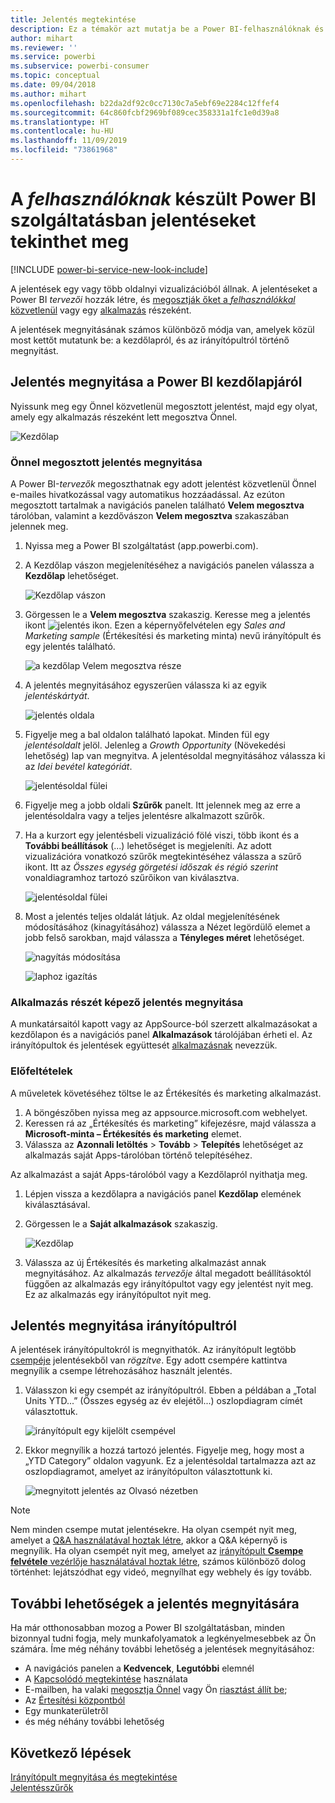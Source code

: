 ```yaml
---
title: Jelentés megtekintése
description: Ez a témakör azt mutatja be a Power BI-felhasználóknak és -végfelhasználóknak, hogyan nyithatnak meg és tekinthetnek meg Power BI-jelentéseket.
author: mihart
ms.reviewer: ''
ms.service: powerbi
ms.subservice: powerbi-consumer
ms.topic: conceptual
ms.date: 09/04/2018
ms.author: mihart
ms.openlocfilehash: b22da2df92c0cc7130c7a5ebf69e2284c12ffef4
ms.sourcegitcommit: 64c860fcbf2969bf089cec358331a1fc1e0d39a8
ms.translationtype: HT
ms.contentlocale: hu-HU
ms.lasthandoff: 11/09/2019
ms.locfileid: "73861968"
---
```

# <a name="view-a-report-in-the-power-bi-service-for-consumers"></a>A *felhasználóknak* készült Power BI szolgáltatásban jelentéseket tekinthet meg

[!INCLUDE [power-bi-service-new-look-include](../includes/power-bi-service-new-look-include.md)]

A jelentések egy vagy több oldalnyi vizualizációból állnak. A jelentéseket a Power BI *tervezői* hozzák létre, és [megosztják őket a *felhasználókkal* közvetlenül](end-user-shared-with-me.md) vagy egy [alkalmazás](end-user-apps.md) részeként. 

A jelentések megnyitásának számos különböző módja van, amelyek közül most kettőt mutatunk be: a kezdőlapról, és az irányítópultról történő megnyitást. 

<!-- add art-->


## <a name="open-a-report-from-power-bi-home"></a>Jelentés megnyitása a Power BI kezdőlapjáról
Nyissunk meg egy Önnel közvetlenül megosztott jelentést, majd egy olyat, amely egy alkalmazás részeként lett megosztva Önnel.

   ![Kezdőlap](./media/end-user-report-open/power-bi-home-canvas.png)

### <a name="open-a-report-that-has-been-shared-with-you"></a>Önnel megosztott jelentés megnyitása
A Power BI-*tervezők* megoszthatnak egy adott jelentést közvetlenül Önnel e-mailes hivatkozással vagy automatikus hozzáadással. Az ezúton megosztott tartalmak a navigációs panelen található **Velem megosztva** tárolóban, valamint a kezdővászon **Velem megosztva** szakaszában jelennek meg.

1. Nyissa meg a Power BI szolgáltatást (app.powerbi.com).

2. A Kezdőlap vászon megjelenítéséhez a navigációs panelen válassza a **Kezdőlap** lehetőséget.  

   ![Kezdőlap vászon](./media/end-user-report-open/power-bi-select-home-new.png)
   
3. Görgessen le a **Velem megosztva** szakaszig. Keresse meg a jelentés ikont ![jelentés ikon](./media/end-user-report-open/power-bi-report-icon.png). Ezen a képernyőfelvételen egy *Sales and Marketing sample* (Értékesítési és marketing minta) nevű irányítópult és egy jelentés található. 
   
   ![a kezdőlap Velem megosztva része](./media/end-user-report-open/power-bi-shared-new.png)

4. A jelentés megnyitásához egyszerűen válassza ki az egyik *jelentéskártyát*.

   ![jelentés oldala](./media/end-user-report-open/power-bi-open.png)

5. Figyelje meg a bal oldalon található lapokat.  Minden fül egy *jelentésoldalt* jelöl. Jelenleg a *Growth Opportunity* (Növekedési lehetőség) lap van megnyitva. A jelentésoldal megnyitásához válassza ki az *Idei bevétel kategóriát*. 

   ![jelentésoldal fülei](./media/end-user-report-open/power-bi-ytd.png)

6. Figyelje meg a jobb oldali **Szűrők** panelt. Itt jelennek meg az erre a jelentésoldalra vagy a teljes jelentésre alkalmazott szűrők.

7. Ha a kurzort egy jelentésbeli vizualizáció fölé viszi, több ikont és a **További beállítások** (...) lehetőséget is megjeleníti. Az adott vizualizációra vonatkozó szűrők megtekintéséhez válassza a szűrő ikont. Itt az *Összes egység görgetési időszak és régió szerint* vonaldiagramhoz tartozó szűrőikon van kiválasztva.

   ![jelentésoldal fülei](./media/end-user-report-open/power-bi-visual-filters.png)

6. Most a jelentés teljes oldalát látjuk. Az oldal megjelenítésének módosításához (kinagyításához) válassza a Nézet legördülő elemet a jobb felső sarokban, majd válassza a **Tényleges méret** lehetőséget.

   ![nagyítás módosítása](./media/end-user-report-open/power-bi-fit-new.png)

   ![laphoz igazítás](./media/end-user-report-open/power-bi-actual.png)

### <a name="open-a-report-that-is-part-of-an-app"></a>Alkalmazás részét képező jelentés megnyitása
A munkatársaitól kapott vagy az AppSource-ból szerzett alkalmazásokat a kezdőlapon és a navigációs panel **Alkalmazások** tárolójában érheti el. Az irányítópultok és jelentések együttesét [alkalmazásnak](end-user-apps.md) nevezzük.

### <a name="prerequisites"></a>Előfeltételek
A műveletek követéséhez töltse le az Értékesítés és marketing alkalmazást.
1. A böngészőben nyissa meg az appsource.microsoft.com webhelyet.
1. Keressen rá az „Értékesítés és marketing” kifejezésre, majd válassza a **Microsoft-minta – Értékesítés és marketing** elemet.
1. Válassza az **Azonnali letöltés** > **Tovább** > **Telepítés** lehetőséget az alkalmazás saját Apps-tárolóban történő telepítéséhez. 

Az alkalmazást a saját Apps-tárolóból vagy a Kezdőlapról nyithatja meg.
1. Lépjen vissza a kezdőlapra a navigációs panel **Kezdőlap** elemének kiválasztásával.

7. Görgessen le a **Saját alkalmazások** szakaszig.

   ![Kezdőlap](./media/end-user-report-open/power-bi-app.png)

8. Válassza az új Értékesítés és marketing alkalmazást annak megnyitásához. Az alkalmazás *tervezője* által megadott beállításoktól függően az alkalmazás egy irányítópultot vagy egy jelentést nyit meg. Ez az alkalmazás egy irányítópultot nyit meg.  


## <a name="open-a-report-from-a-dashboard"></a>Jelentés megnyitása irányítópultról
A jelentések irányítópultokról is megnyithatók. Az irányítópult legtöbb [csempéje](end-user-tiles.md) jelentésekből van *rögzítve*. Egy adott csempére kattintva megnyílik a csempe létrehozásához használt jelentés. 

1. Válasszon ki egy csempét az irányítópultról. Ebben a példában a „Total Units YTD...” (Összes egység az év elejétől...) oszlopdiagram címét választottuk.

    ![irányítópult egy kijelölt csempével](./media/end-user-report-open/power-bi-dashboard.png)

2.  Ekkor megnyílik a hozzá tartozó jelentés. Figyelje meg, hogy most a „YTD Category” oldalon vagyunk. Ez a jelentésoldal tartalmazza azt az oszlopdiagramot, amelyet az irányítópulton választottunk ki.

    ![megnyitott jelentés az Olvasó nézetben](./media/end-user-report-open/power-bi-report-tabs.png)

> [!NOTE]
> Nem minden csempe mutat jelentésekre. Ha olyan csempét nyit meg, amelyet a [Q&A használatával hoztak létre](end-user-q-and-a.md), akkor a Q&A képernyő is megnyílik. Ha olyan csempét nyit meg, amelyet az [irányítópult **Csempe felvétele** vezérlője használatával hoztak létre](../service-dashboard-add-widget.md), számos különböző dolog történhet: lejátszódhat egy videó, megnyílhat egy webhely és így tovább.  


##  <a name="still-more-ways-to-open-a-report"></a>További lehetőségek a jelentés megnyitására
Ha már otthonosabban mozog a Power BI szolgáltatásban, minden bizonnyal tudni fogja, mely munkafolyamatok a legkényelmesebbek az Ön számára. Íme még néhány további lehetőség a jelentések megnyitásához:
- A navigációs panelen a **Kedvencek**, **Legutóbbi** elemnél    
- A [Kapcsolódó megtekintése](end-user-related.md) használata    
- E-mailben, ha valaki [megosztja Önnel](../service-share-reports.md) vagy Ön [riasztást állít be](end-user-alerts.md);    
- Az [Értesítési központból](end-user-notification-center.md)    
- Egy munkaterületről
- és még néhány további lehetőség

## <a name="next-steps"></a>Következő lépések
[Irányítópult megnyitása és megtekintése](end-user-dashboard-open.md)    
[Jelentésszűrők](end-user-report-filter.md)

